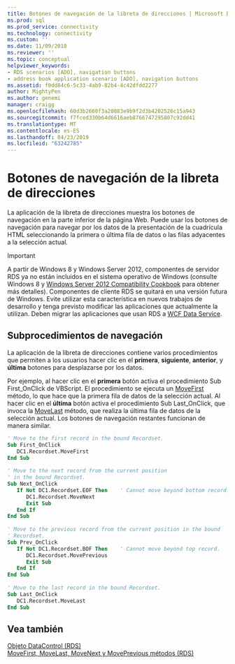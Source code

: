 ```yaml
---
title: Botones de navegación de la libreta de direcciones | Microsoft Docs
ms.prod: sql
ms.prod_service: connectivity
ms.technology: connectivity
ms.custom: ''
ms.date: 11/09/2018
ms.reviewer: ''
ms.topic: conceptual
helpviewer_keywords:
- RDS scenarios [ADO], navigation buttons
- address book application scenario [ADO], navigation buttons
ms.assetid: f0dd84c6-5c33-4ab9-82b4-4c42dfdd2277
author: MightyPen
ms.author: genemi
manager: craigg
ms.openlocfilehash: 60d3b2660f3a20883e9b9f2d3b4202526c15a943
ms.sourcegitcommit: f7fced330b64d6616aeb8766747295807c92dd41
ms.translationtype: MT
ms.contentlocale: es-ES
ms.lasthandoff: 04/23/2019
ms.locfileid: "63242785"
---
```

# <a name="address-book-navigation-buttons"></a>Botones de navegación de la libreta de direcciones
La aplicación de la libreta de direcciones muestra los botones de navegación en la parte inferior de la página Web. Puede usar los botones de navegación para navegar por los datos de la presentación de la cuadrícula HTML seleccionando la primera o última fila de datos o las filas adyacentes a la selección actual.  
  
> [!IMPORTANT]
>  A partir de Windows 8 y Windows Server 2012, componentes de servidor RDS ya no están incluidos en el sistema operativo de Windows (consulte Windows 8 y [Windows Server 2012 Compatibility Cookbook](https://www.microsoft.com/download/details.aspx?id=27416) para obtener más detalles). Componentes de cliente RDS se quitará en una versión futura de Windows. Evite utilizar esta característica en nuevos trabajos de desarrollo y tenga previsto modificar las aplicaciones que actualmente la utilizan. Deben migrar las aplicaciones que usan RDS a [WCF Data Service](https://go.microsoft.com/fwlink/?LinkId=199565).  
  
## <a name="navigation-sub-procedures"></a>Subprocedimientos de navegación  
 La aplicación de la libreta de direcciones contiene varios procedimientos que permiten a los usuarios hacer clic en el **primera**, **siguiente**, **anterior**, y **última** botones para desplazarse por los datos.  
  
 Por ejemplo, al hacer clic en el **primera** botón activa el procedimiento Sub First_OnClick de VBScript. El procedimiento se ejecuta un [MoveFirst](../../../ado/reference/rds-api/movefirst-movelast-movenext-and-moveprevious-methods-rds.md) método, lo que hace que la primera fila de datos de la selección actual. Al hacer clic en el **última** botón activa el procedimiento Sub Last_OnClick, que invoca la [MoveLast](../../../ado/reference/rds-api/movefirst-movelast-movenext-and-moveprevious-methods-rds.md) método, que realiza la última fila de datos de la selección actual. Los botones de navegación restantes funcionan de manera similar.  
  
```vb
' Move to the first record in the bound Recordset.  
Sub First_OnClick  
   DC1.Recordset.MoveFirst  
End Sub  
  
' Move to the next record from the current position   
' in the bound Recordset.  
Sub Next_OnClick  
   If Not DC1.Recordset.EOF Then    ' Cannot move beyond bottom record.  
      DC1.Recordset.MoveNext  
      Exit Sub  
   End If     
End Sub  
  
' Move to the previous record from the current position in the bound   
' Recordset.  
Sub Prev_OnClick  
   If Not DC1.Recordset.BOF Then    ' Cannot move beyond top record.  
      DC1.Recordset.MovePrevious  
      Exit Sub  
   End If  
End Sub  
  
' Move to the last record in the bound Recordset.  
Sub Last_OnClick  
   DC1.Recordset.MoveLast  
End Sub  
```  
  
## <a name="see-also"></a>Vea también  
 [Objeto DataControl (RDS)](../../../ado/reference/rds-api/datacontrol-object-rds.md)   
 [MoveFirst, MoveLast, MoveNext y MovePrevious métodos (RDS)](../../../ado/reference/rds-api/movefirst-movelast-movenext-and-moveprevious-methods-rds.md)



